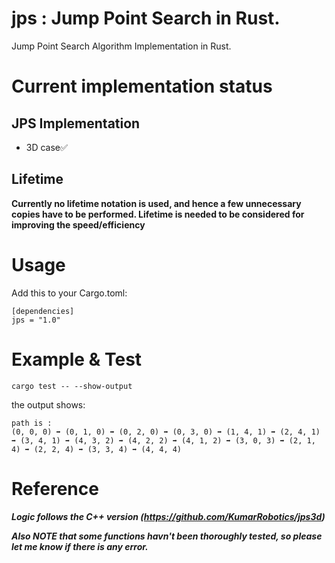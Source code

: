 # jps : Jump Point Search in Rust.
Jump Point Search Algorithm Implementation in Rust.


# Current implementation status

## JPS Implementation
* 3D case✅ 
## Lifetime 
**Currently no lifetime notation is used, and hence a few unnecessary copies have to be performed. Lifetime is needed to be considered for improving the speed/efficiency**

# Usage
Add this to your Cargo.toml:
```
[dependencies]
jps = "1.0"
```
# Example & Test
```
cargo test -- --show-output
```
the output shows:
```
path is :
(0, 0, 0) ➡ (0, 1, 0) ➡ (0, 2, 0) ➡ (0, 3, 0) ➡ (1, 4, 1) ➡ (2, 4, 1) ➡ (3, 4, 1) ➡ (4, 3, 2) ➡ (4, 2, 2) ➡ (4, 1, 2) ➡ (3, 0, 3) ➡ (2, 1, 4) ➡ (2, 2, 4) ➡ (3, 3, 4) ➡ (4, 4, 4)
```


# Reference

***Logic follows the C++ version (https://github.com/KumarRobotics/jps3d)***

***Also NOTE that some functions havn't been thoroughly tested, so please let me know if there is any error.***


